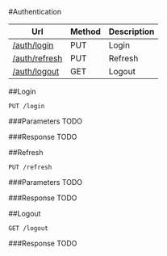 #Authentication

Url | Method | Description
----|--------|------------
[/auth/login](#login) | PUT | Login
[/auth/refresh](#refresh) | PUT | Refresh
[/auth/logout](#logout) | GET | Logout

##Login

    PUT /login

###Parameters
TODO

###Response
TODO



##Refresh

    PUT /refresh

###Parameters
TODO

###Response
TODO



##Logout

    GET /logout

###Response
TODO
